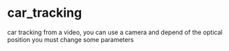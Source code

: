 # car_tracking
car tracking from a video, you can use a camera and depend of the optical position you must change some parameters
